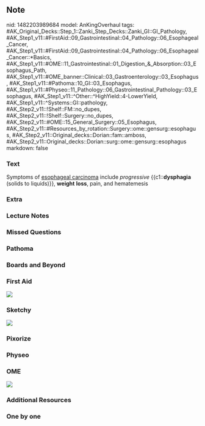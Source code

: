 ## Note
nid: 1482203989684
model: AnKingOverhaul
tags: #AK_Original_Decks::Step_1::Zanki_Step_Decks::Zanki_GI::GI_Pathology, #AK_Step1_v11::#FirstAid::09_Gastrointestinal::04_Pathology::06_Esophageal_Cancer, #AK_Step1_v11::#FirstAid::09_Gastrointestinal::04_Pathology::06_Esophageal_Cancer::*Basics, #AK_Step1_v11::#OME::11_Gastrointestinal::01_Digestion_&_Absorption::03_Esophagus_Path, #AK_Step1_v11::#OME_banner::Clinical::03_Gastroenterology::03_Esophagus, #AK_Step1_v11::#Pathoma::10_GI::03_Esophagus, #AK_Step1_v11::#Physeo::11_Pathology::06_Gastrointestinal_Pathology::03_Esophagus, #AK_Step1_v11::^Other::^HighYield::4-LowerYield, #AK_Step1_v11::^Systems::GI::pathology, #AK_Step2_v11::!Shelf::FM::no_dupes, #AK_Step2_v11::!Shelf::Surgery::no_dupes, #AK_Step2_v11::#OME::15_General_Surgery::05_Esophagus, #AK_Step2_v11::#Resources_by_rotation::Surgery::ome::gensurg::esophagus, #AK_Step2_v11::Original_decks::Dorian::fam::amboss, #AK_Step2_v11::Original_decks::Dorian::surg::ome::gensurg::esophagus
markdown: false

### Text
<div>
  Symptoms of <u>esophageal carcinoma</u> include
  <i>progressive</i> {{c1::<b>dysphagia</b> (solids to liquids)}},
  <b>weight</b> <b>loss</b>, pain, and hematemesis
</div>

### Extra


### Lecture Notes


### Missed Questions


### Pathoma


### Boards and Beyond


### First Aid
<img src="tmpT2OpTb.png">

### Sketchy
<img src="paste-d1c791aeff8920e98ec19ffcd3f937946d6ed8e6.jpg">

### Pixorize


### Physeo


### OME
<div class="ome-widget">
  <a href=
  "https://onlinemeded.org/spa/gastroenterology/esophagus/acquire?ref=anki">
  <img src="_OME_AnkiFlashcards_Lesson_2.png"></a>
</div>

### Additional Resources


### One by one


